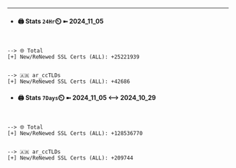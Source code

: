 

---
- #### 🖨️ **Stats** `24Hr`⏲️ ➼ 2024_11_05
```console


--> 🌐 Total
[+] New/ReNewed SSL Certs (ALL): +25221939


--> 🇦🇷 ar_ccTLDs
[+] New/ReNewed SSL Certs (ALL): +42686

```

- #### 🖨️ **Stats** `7Days`⏲️ ➼ 2024_11_05 <--> 2024_10_29
```console


--> 🌐 Total
[+] New/ReNewed SSL Certs (ALL): +128536770


--> 🇦🇷 ar_ccTLDs
[+] New/ReNewed SSL Certs (ALL): +209744

```

